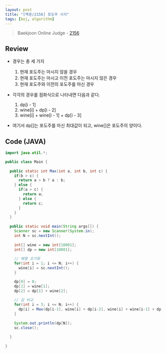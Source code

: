 ```yaml
---
layout: post
title: "[백준/2156] 포도주 시식"
tags: [boj, algorithm]
---
```

> Baekjoon Online Judge - [2156](https://www.acmicpc.net/problem/2156)

## Review
* 경우는 총 세 가지
  1. 현재 포도주는 마시지 않을 경우
  2. 현재 포도주는 마시고 이전 포도주는 마시지 않은 경우
  3. 현재 포도주와 이전의 포도주를 마신 경우

* 각각의 경우를 점화식으로 나타내면 다음과 같다.
  1. dp[i - 1]
  2. wine[i] + dp[i - 2]
  3. wine[i] + wine[i - 1] + dp[i - 3]

* 여기서 dp[]는 포도주를 마신 최대값이 되고, wine[]은 포도주의 양이다.

## Code (JAVA)
```java
import java.util.*;

public class Main {
  
  public static int Max(int a, int b, int c) {
    if(b > c) {
      return a > b ? a : b;
    } else {
      if(a > c) {
        return a;
      } else {
        return c;
      }
    }
  }
  
  public static void main(String args[]) {
    Scanner sc = new Scanner(System.in);
    int N = sc.nextInt();
    
    int[] wine = new int[10001];
    int[] dp = new int[10001];
    
    // 배열 초기화
    for(int i = 1; i <= N; i++) {
      wine[i] = sc.nextInt();
    }

    dp[0] = 0;
    dp[1] = wine[1];
    dp[2] = dp[1] + wine[2];
    
    // 값 비교
    for(int i = 3; i <= N; i++) {
      dp[i] = Max(dp[i-1], wine[i] + dp[i-2], wine[i] + wine[i-1] + dp[i-3]);
    }
    
    System.out.println(dp[N]);
    sc.close();
    
  }
  
}
```